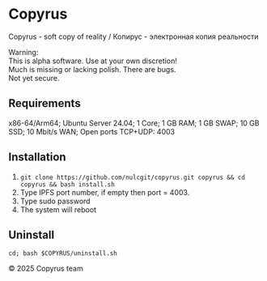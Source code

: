 # Copyrus

Copyrus - soft copy of reality / Копирус - электронная копия реальности

Warning:  
This is alpha software. Use at your own discretion!  
Much is missing or lacking polish. There are bugs.  
Not yet secure.  

## Requirements

x86-64/Arm64; Ubuntu Server 24.04; 1 Core; 1 GB RAM; 1 GB SWAP; 10 GB SSD; 10 Mbit/s WAN; Open ports TCP+UDP: 4003

## Installation

1. `git clone https://github.com/nulcgit/copyrus.git copyrus && cd copyrus && bash install.sh`
2. Type IPFS port number, if empty then port = 4003.
3. Type sudo password
4. The system will reboot

## Uninstall

`cd; bash $COPYRUS/uninstall.sh`

© 2025 Copyrus team

